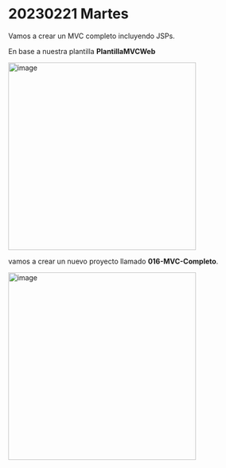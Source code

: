 # 20230221 Martes

Vamos a crear un MVC completo incluyendo JSPs.

En base a nuestra plantilla **PlantillaMVCWeb** 

<img width="377" alt="image" src="https://user-images.githubusercontent.com/23094588/221414417-95fda75f-67e7-491d-974c-8c498b37c166.png">

vamos a crear un nuevo proyecto llamado **016-MVC-Completo**.

<img width="377" alt="image" src="https://user-images.githubusercontent.com/23094588/221414707-b8b9452c-3c43-4bc1-a253-9b51bbd6b6f0.png">


